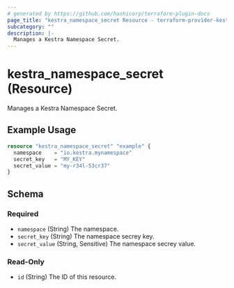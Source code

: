 ```yaml
---
# generated by https://github.com/hashicorp/terraform-plugin-docs
page_title: "kestra_namespace_secret Resource - terraform-provider-kestra"
subcategory: ""
description: |-
  Manages a Kestra Namespace Secret.
---
```


# kestra_namespace_secret (Resource)

Manages a Kestra Namespace Secret.

## Example Usage

```terraform
resource "kestra_namespace_secret" "example" {
  namespace    = "io.kestra.mynamespace"
  secret_key   = "MY_KEY"
  secret_value = "my-r34l-53cr37"
}
```

<!-- schema generated by tfplugindocs -->
## Schema

### Required

- `namespace` (String) The namespace.
- `secret_key` (String) The namespace secrey key.
- `secret_value` (String, Sensitive) The namespace secrey value.

### Read-Only

- `id` (String) The ID of this resource.


